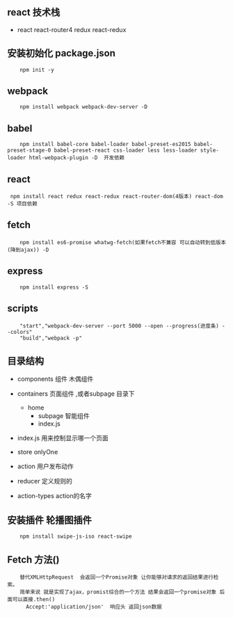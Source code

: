 ## react 技术栈
- react react-router4 redux  react-redux
## 安装初始化  package.json
```
    npm init -y
```

## webpack
```
    npm install webpack webpack-dev-server -D 
```
## babel
```
    npm install babel-core babel-loader babel-preset-es2015 babel-preset-stage-0 babel-preset-react css-loader less less-loader style-loader html-webpack-plugin -D  开发依赖 
```
## react 
```
 npm install react redux react-redux react-router-dom(4版本) react-dom -S 项目依赖
```
## fetch
```
    npm install es6-promise whatwg-fetch(如果fetch不兼容 可以自动转到低版本(降到ajax)) -D
```
## express
```
    npm install express -S
```
## scripts
```
    "start","webpack-dev-server --port 5000 --open --progress(进度条) --colors"
    "build","webpack -p"
```
## 目录结构
- components 组件 木偶组件
- containers 页面组件 ,或者subpage 目录下
    - home
        - subpage 智能组件
        - index.js 
- index.js 用来控制显示哪一个页面 

- store onlyOne 
- action 用户发布动作
- reducer 定义规则的
- action-types action的名字

## 安装插件 轮播图插件 
```
    npm install swipe-js-iso react-swipe 

```
## Fetch  方法()
```
    替代XMLHttpRequest  会返回一个Promise对象 让你能够对请求的返回结果进行检索。 
    简单来说 就是实现了ajax，promist综合的一个方法 结果会返回一个promise对象 后面可以直接.then()
      Accept:'application/json'  响应头 返回json数据
```

